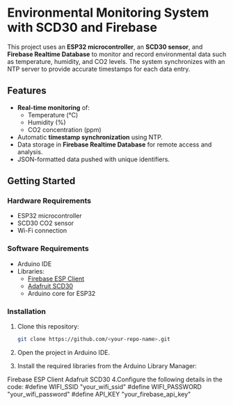 # Environmental Monitoring System with SCD30 and Firebase

This project uses an **ESP32 microcontroller**, an **SCD30 sensor**, and **Firebase Realtime Database** to monitor and record environmental data such as temperature, humidity, and CO2 levels. The system synchronizes with an NTP server to provide accurate timestamps for each data entry.

## Features
- **Real-time monitoring** of:
  - Temperature (°C)
  - Humidity (%)
  - CO2 concentration (ppm)
- Automatic **timestamp synchronization** using NTP.
- Data storage in **Firebase Realtime Database** for remote access and analysis.
- JSON-formatted data pushed with unique identifiers.

## Getting Started

### Hardware Requirements
- ESP32 microcontroller
- SCD30 CO2 sensor
- Wi-Fi connection

### Software Requirements
- Arduino IDE
- Libraries:
  - [Firebase ESP Client](https://github.com/mobizt/Firebase-ESP-Client)
  - [Adafruit SCD30](https://github.com/adafruit/Adafruit_SCD30)
  - Arduino core for ESP32

### Installation
1. Clone this repository:
   ```bash
   git clone https://github.com/<your-repo-name>.git
2. Open the project in Arduino IDE.

3. Install the required libraries from the Arduino Library Manager:

Firebase ESP Client
Adafruit SCD30
4.Configure the following details in the code:
#define WIFI_SSID "your_wifi_ssid"
#define WIFI_PASSWORD "your_wifi_password"
#define API_KEY "your_firebase_api_key"
